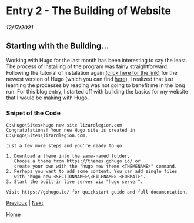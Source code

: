 # Entry 2 - The Building of Website
##### 12/17/2021

## Starting with the Building...
   Working with Hugo for the last month has been interesting to say the least. The process of installing of the program was fairly straightforward. Following the tutorial of instalation again [(click here for the link)](https://gohugo.io/getting-started/installing) for the newest version of Hugo (which you can find [here](https://github.com/gohugoio/hugo/releases)), I realized that just learning the processes by reading was not going to benefit me in the long run. For this blog entry, I started off with building the basics for my website that I would be making with Hugo. 
### Snipet of the Code
```C:\Hugo>cd Sites
C:\Hugo\Sites>hugo new site lizardlegion.com
Congratulations! Your new Hugo site is created in C:\Hugo\Sites\lizardlegion.com.

Just a few more steps and you're ready to go:

1. Download a theme into the same-named folder.
   Choose a theme from https://themes.gohugo.io/ or
   create your own with the "hugo new theme <THEMENAME>" command.
2. Perhaps you want to add some content. You can add single files
   with "hugo new <SECTIONNAME>\<FILENAME>.<FORMAT>".
3. Start the built-in live server via "hugo server".

Visit https://gohugo.io/ for quickstart guide and full documentation.
```
[Previous](entry01.md) | [Next](entry03.md)

[Home](../README.md)
